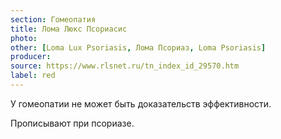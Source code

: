 ```yaml
---
section: Гомеопатия
title: Лома Люкс Псориасис
photo: 
other: [Loma Lux Psoriasis, Лома Псориаз, Loma Psoriasis]
producer: 
source: https://www.rlsnet.ru/tn_index_id_29570.htm
label: red
---
```


У гомеопатии не может быть доказательств эффективности.

Прописывают при псориазе.
